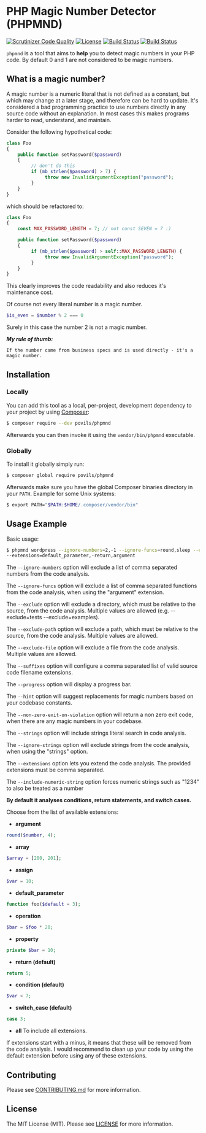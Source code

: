 # PHP Magic Number Detector (PHPMND)

[![Scrutinizer Code Quality](https://scrutinizer-ci.com/g/povils/phpmnd/badges/quality-score.png?b=master)](https://scrutinizer-ci.com/g/povils/phpmnd/?branch=master)
[![License](https://poser.pugx.org/povils/phpmnd/license)](https://packagist.org/packages/povils/phpmnd)
[![Build Status](https://travis-ci.org/povils/phpmnd.svg?branch=master)](https://travis-ci.org/povils/phpmnd)
[![Build Status](https://ci.appveyor.com/api/projects/status/github/povils/phpmnd?svg=true)](https://ci.appveyor.com/project/povils/phpmnd)

`phpmnd` is a tool that aims to **help** you to detect magic numbers in your PHP code. By default 0 and 1 are not considered to be magic numbers.

## What is a magic number?
A magic number is a numeric literal that is not defined as a constant, but which may change at a later stage, and therefore can be hard to update. It's considered a bad programming practice to use numbers directly in any source code without an explanation. In most cases this makes programs harder to read, understand, and maintain.

Consider the following hypothetical code:

```php
class Foo
{
    public function setPassword($password)
    {
         // don't do this
         if (mb_strlen($password) > 7) {
              throw new InvalidArgumentException("password");
         }
    }
}
```
which should be refactored to:
```php
class Foo
{
    const MAX_PASSWORD_LENGTH = 7; // not const SEVEN = 7 :)

    public function setPassword($password)
    {
         if (mb_strlen($password) > self::MAX_PASSWORD_LENGTH) {
              throw new InvalidArgumentException("password");
         }
    }
}
```
This clearly improves the code readability and also reduces it's maintenance cost.

Of course not every literal number is a magic number.
```php
$is_even = $number % 2 === 0
```
Surely in this case the number 2 is not a magic number.

***My rule of thumb:***
```
If the number came from business specs and is used directly - it's a magic number.
```
## Installation

### Locally

You can add this tool as a local, per-project, development dependency to your project by using [Composer](https://getcomposer.org/):

```bash
$ composer require --dev povils/phpmnd
```

Afterwards you can then invoke it using the `vendor/bin/phpmnd` executable.

### Globally
To install it globally simply run:

```bash
$ composer global require povils/phpmnd
```

Afterwards make sure you have the global Composer binaries directory in your ``PATH``. Example for some Unix systems:

```bash
$ export PATH="$PATH:$HOME/.composer/vendor/bin"
```

## Usage Example

Basic usage:

```bash
$ phpmnd wordpress --ignore-numbers=2,-1 --ignore-funcs=round,sleep --exclude=tests --progress \
--extensions=default_parameter,-return,argument
```

The ``--ignore-numbers`` option will exclude a list of comma separated numbers from the code analysis.

The ``--ignore-funcs`` option will exclude a list of comma separated functions from the code analysis, when using the "argument" extension.

The ``--exclude`` option will exclude a directory, which must be relative to the source, from the code analysis. Multiple values are allowed (e.g. --exclude=tests --exclude=examples).

The ``--exclude-path`` option will exclude a path, which must be relative to the source, from the code analysis. Multiple values are allowed.

The ``--exclude-file`` option will exclude a file from the code analysis. Multiple values are allowed.

The ``--suffixes`` option will configure a comma separated list of valid source code filename extensions.

The ``--progress`` option will display a progress bar.

The ``--hint`` option will suggest replacements for magic numbers based on your codebase constants.

The ``--non-zero-exit-on-violation`` option will return a non zero exit code, when there are any magic numbers in your codebase.

The ``--strings`` option will include strings literal search in code analysis.

The ``--ignore-strings`` option will exclude strings from the code analysis, when using the "strings" option.

The ``--extensions`` option lets you extend the code analysis. The provided extensions must be comma separated.

The ``--include-numeric-string`` option forces numeric strings such as "1234" to also be treated as a number

**By default it analyses conditions, return statements, and switch cases.**

Choose from the list of available extensions:

* **argument**
```php
round($number, 4);
```
* **array**
```php
$array = [200, 201];
```
* **assign**
```php
$var = 10;
```
* **default_parameter**
```php
function foo($default = 3);
```
* **operation**
```php
$bar = $foo * 20;
```
* **property**
```php
private $bar = 10;
```
* **return (default)**
```php
return 5;
```
 * **condition (default)**
```php
$var < 7;
```
* **switch_case (default)**
```php
case 3;
```
* **all**
To include all extensions.

If extensions start with a minus, it means that these will be removed from the code analysis. I would recommend to clean up your code by using the default extension before using any of these extensions.

## Contributing

Please see [CONTRIBUTING.md](CONTRIBUTING.md) for more information.

## License

The MIT License (MIT). Please see [LICENSE](LICENSE) for more information.
